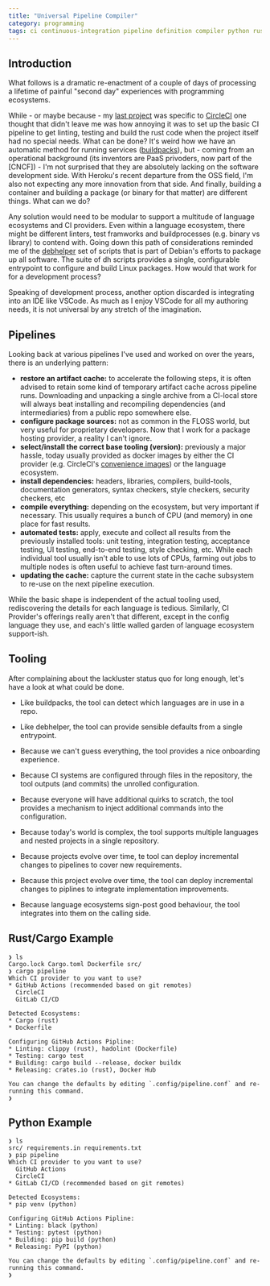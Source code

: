 ```yaml
---
title: "Universal Pipeline Compiler"
category: programming
tags: ci continuous-integration pipeline definition compiler python rust experiment design
---
```


## Introduction

What follows is a dramatic re-enactment of a couple of days of processing a lifetime of painful "second day" experiences with programming ecosystems.

While - or maybe because - my [last project](https://twitter.com/dev_el_ops/status/1573756127455608838) was specific to [CircleCI](https://circleci.com) one thought that didn't leave me was how annoying it was to set up the basic CI pipeline to get linting, testing and build the rust code when the project itself had no special needs. What can be done? It's weird how we have an automatic method for running services ([buildpacks](https://buildpacks.io/)), but - coming from an operational background (its inventors are PaaS privoders, now part of the [CNCF]) - I'm not surprised that they are absolutely lacking on the software development side. With Heroku's recent departure from the OSS field, I'm also not expecting any more innovation from that side. And finally, building a container and building a package (or binary for that matter) are different things. What can we do? 

Any solution would need to be modular to support a multitude of language ecosystems and CI providers. Even within a language ecosystem, there might be different linters, test framworks and buildprocesses (e.g. binary vs library) to contend with. Going down this path of considerations reminded me of the [debhelper](https://salsa.debian.org/debian/debhelper) set of scripts that is part of Debian's efforts to package up all software. The suite of dh scripts provides a single, configurable entrypoint to configure and build Linux packages. How would that work for for a development process?

Speaking of development process, another option discarded is integrating into an IDE like VSCode. As much as I enjoy VSCode for all my authoring needs, it is not universal by any stretch of the imagination.

## Pipelines

Looking back at various pipelines I've used and worked on over the years, there is an underlying pattern:

* **restore an artifact cache:** to accelerate the following steps, it is often advised to retain some kind of temporary artifact cache across pipeline runs. Downloading and unpacking a single archive from a CI-local store will always beat installing and recompiling dependencies (and intermediaries) from a public repo somewhere else.
* **configure package sources:** not as common in the FLOSS world, but very useful for proprietary developers. Now that I work for a package hosting provider, a reality I can't ignore.
* **select/install the correct base tooling (version):** previously a major hassle, today usually provided as docker images by either the CI provider (e.g. CircleCI's [convenience images](https://circleci.com/docs/circleci-images)) or the language ecosystem.
* **install dependencies:** headers, libraries, compilers, build-tools, documentation generators, syntax checkers, style checkers, security checkers, etc
* **compile everything:** depending on the ecosystem, but very important if necessary. This usually requires a bunch of CPU (and memory) in one place for fast results.
* **automated tests:** apply, execute and collect all results from the previously installed tools: unit testing, integration testing, acceptance testing, UI testing, end-to-end testing, style checking, etc. While each individual tool usually isn't able to use lots of CPUs, farming out jobs to multiple nodes is often useful to achieve fast turn-around times.
* **updating the cache:** capture the current state in the cache subsystem to re-use on the next pipeline execution.

While the basic shape is independent of the actual tooling used, rediscovering the details for each language is tedious. Similarly, CI Provider's offerings really aren't that different, except in the config language they use, and each's little walled garden of language ecosystem support-ish.

## Tooling

After complaining about the lackluster status quo for long enough, let's have a look at what could be done.

* Like buildpacks, the tool can detect which languages are in use in a repo.
* Like debhelper, the tool can provide sensible defaults from a single entrypoint.

* Because we can't guess everything, the tool provides a nice onboarding experience.
* Because CI systems are configured through files in the repository, the tool outputs (and commits) the unrolled configuration.
* Because everyone will have additional quirks to scratch, the tool provides a mechanism to inject additional commands into the configuration.
* Because today's world is complex, the tool supports multiple languages and nested projects in a single repository.
* Because projects evolve over time, te tool can deploy incremental changes to pipelines to cover new requirements.
* Because this project evolve over time, the tool can deploy incremental changes to piplines to integrate implementation improvements.
* Because language ecosystems sign-post good behaviour, the tool integrates into them on the calling side.

## Rust/Cargo Example

```
❯ ls
Cargo.lock Cargo.toml Dockerfile src/ 
❯ cargo pipeline
Which CI provider to you want to use?
* GitHub Actions (recommended based on git remotes)
  CircleCI
  GitLab CI/CD

Detected Ecosystems:
* Cargo (rust)
* Dockerfile

Configuring GitHub Actions Pipline:
* Linting: clippy (rust), hadolint (Dockerfile)
* Testing: cargo test
* Building: cargo build --release, docker buildx
* Releasing: crates.io (rust), Docker Hub

You can change the defaults by editing `.config/pipeline.conf` and re-running this command.
❯
```

## Python Example

```
❯ ls
src/ requirements.in requirements.txt
❯ pip pipeline
Which CI provider to you want to use?
  GitHub Actions
  CircleCI
* GitLab CI/CD (recommended based on git remotes)

Detected Ecosystems:
* pip venv (python)

Configuring GitHub Actions Pipline:
* Linting: black (python)
* Testing: pytest (python)
* Building: pip build (python)
* Releasing: PyPI (python)

You can change the defaults by editing `.config/pipeline.conf` and re-running this command.
❯
```